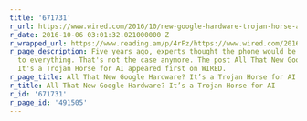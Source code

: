 ```yaml
---
title: '671731'
r_url: https://www.wired.com/2016/10/new-google-hardware-trojan-horse-ai/
r_date: 2016-10-06 03:01:32.021000000 Z
r_wrapped_url: https://www.reading.am/p/4rFz/https://www.wired.com/2016/10/new-google-hardware-trojan-horse-ai/
r_page_description: Five years ago, experts thought the phone would be the interface
  to everything. That's not the case anymore. The post All That New Google Hardware?
  It's a Trojan Horse for AI appeared first on WIRED.
r_page_title: All That New Google Hardware? It’s a Trojan Horse for AI
r_title: All That New Google Hardware? It’s a Trojan Horse for AI
r_id: '671731'
r_page_id: '491505'
---
```


